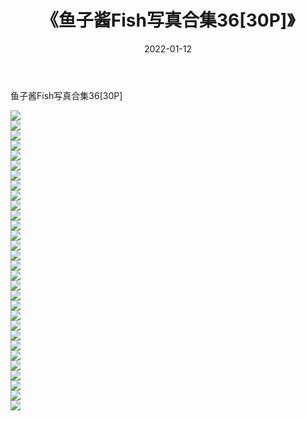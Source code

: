 ﻿---
layout: post
title:  《鱼子酱Fish写真合集36[30P]》
date:   2022-01-12
img: http://img.660000.xyz/Sharelink/性感/2022/鱼子酱Fish写真合集36[30P]/000.jpg
categories: [美女, 清纯, 唯美]
---

鱼子酱Fish写真合集36[30P]

  ![](http://img.660000.xyz/Sharelink/性感/2022/鱼子酱Fish写真合集36[30P]/001.jpg) <br> ![](http://img.660000.xyz/Sharelink/性感/2022/鱼子酱Fish写真合集36[30P]/002.jpg) <br> ![](http://img.660000.xyz/Sharelink/性感/2022/鱼子酱Fish写真合集36[30P]/003.jpg) <br> ![](http://img.660000.xyz/Sharelink/性感/2022/鱼子酱Fish写真合集36[30P]/004.jpg) <br> ![](http://img.660000.xyz/Sharelink/性感/2022/鱼子酱Fish写真合集36[30P]/005.jpg) <br> ![](http://img.660000.xyz/Sharelink/性感/2022/鱼子酱Fish写真合集36[30P]/006.jpg) <br> ![](http://img.660000.xyz/Sharelink/性感/2022/鱼子酱Fish写真合集36[30P]/007.jpg) <br> ![](http://img.660000.xyz/Sharelink/性感/2022/鱼子酱Fish写真合集36[30P]/008.jpg) <br> ![](http://img.660000.xyz/Sharelink/性感/2022/鱼子酱Fish写真合集36[30P]/009.jpg) <br> ![](http://img.660000.xyz/Sharelink/性感/2022/鱼子酱Fish写真合集36[30P]/010.jpg) <br> ![](http://img.660000.xyz/Sharelink/性感/2022/鱼子酱Fish写真合集36[30P]/011.jpg) <br> ![](http://img.660000.xyz/Sharelink/性感/2022/鱼子酱Fish写真合集36[30P]/012.jpg) <br> ![](http://img.660000.xyz/Sharelink/性感/2022/鱼子酱Fish写真合集36[30P]/013.jpg) <br> ![](http://img.660000.xyz/Sharelink/性感/2022/鱼子酱Fish写真合集36[30P]/014.jpg) <br> ![](http://img.660000.xyz/Sharelink/性感/2022/鱼子酱Fish写真合集36[30P]/015.jpg) <br> ![](http://img.660000.xyz/Sharelink/性感/2022/鱼子酱Fish写真合集36[30P]/016.jpg) <br> ![](http://img.660000.xyz/Sharelink/性感/2022/鱼子酱Fish写真合集36[30P]/017.jpg) <br> ![](http://img.660000.xyz/Sharelink/性感/2022/鱼子酱Fish写真合集36[30P]/018.jpg) <br> ![](http://img.660000.xyz/Sharelink/性感/2022/鱼子酱Fish写真合集36[30P]/019.jpg) <br> ![](http://img.660000.xyz/Sharelink/性感/2022/鱼子酱Fish写真合集36[30P]/020.jpg) <br> ![](http://img.660000.xyz/Sharelink/性感/2022/鱼子酱Fish写真合集36[30P]/021.jpg) <br> ![](http://img.660000.xyz/Sharelink/性感/2022/鱼子酱Fish写真合集36[30P]/022.jpg) <br> ![](http://img.660000.xyz/Sharelink/性感/2022/鱼子酱Fish写真合集36[30P]/023.jpg) <br> ![](http://img.660000.xyz/Sharelink/性感/2022/鱼子酱Fish写真合集36[30P]/024.jpg) <br> ![](http://img.660000.xyz/Sharelink/性感/2022/鱼子酱Fish写真合集36[30P]/025.jpg) <br> ![](http://img.660000.xyz/Sharelink/性感/2022/鱼子酱Fish写真合集36[30P]/026.jpg) <br> ![](http://img.660000.xyz/Sharelink/性感/2022/鱼子酱Fish写真合集36[30P]/027.jpg) <br> ![](http://img.660000.xyz/Sharelink/性感/2022/鱼子酱Fish写真合集36[30P]/028.jpg) <br> ![](http://img.660000.xyz/Sharelink/性感/2022/鱼子酱Fish写真合集36[30P]/029.jpg) <br> ![](http://img.660000.xyz/Sharelink/性感/2022/鱼子酱Fish写真合集36[30P]/030.jpg) <br>